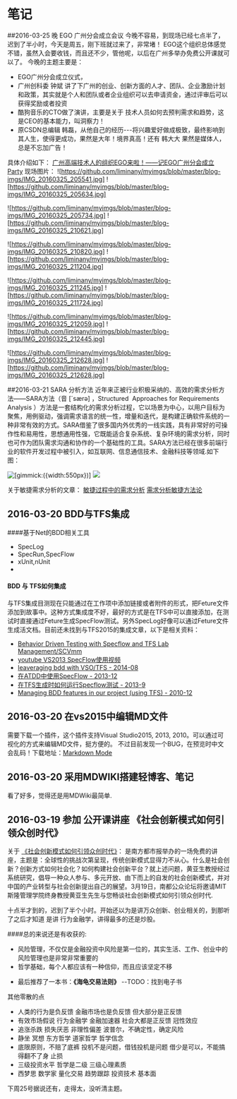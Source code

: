 # 笔记
##2016-03-25 晚 EGO 广州分会成立会议
今晚不容易，到现场已经七点半了，迟到了半小时，今天是周五，刚下班就过来了，非常堵！
EGO这个组织总体感觉不错，虽然入会要收钱，而且还不少，管他呢，以后在广州多举办免费公开课就可以了。
今晚的主题主要是：
* EGO广州分会成立仪式，
* 广州创科委 钟斌 讲了下广州的创业、创新方面的人才、团队、企业激励计划和政策，其实就是个人和团队或者企业组织可以去申请资金，通过评审后可以获得奖励或者投资
* 酷狗音乐的CTO做了演讲，主要是关于 技术人员如何去预判需求和趋势，这是CEO的基本能力，叫洞察力！
* 原CSDN总编辑 韩磊，从他自己的经历---将兴趣爱好做成极致，最终影响到其人生，使得更成功，果然是大年！境界真高！还有 韩大大 果然是媒体人，总是不忘加广告！

具体介绍如下：
[广州高端技术人的组织EGO来啦！——记EGO广州分会成立Party](https://mp.weixin.qq.com/s?__biz=MzA4NTU2MTg3MQ==&mid=406380858&idx=1&sn=801b54e2b8f5ffd16a8fbbed0b0a5117&scene=1&srcid=0326pzI7aQSjlauVrt2lYBGm&from=groupmessage&isappinstalled=0&pass_ticket=yrcT0wo%2B2MphMZTtoXxqFZiZrIK1VTiRVjzs6xtH%2BAvyPLbt4cSIAI6GqddwNrZl)
现场图片：
![https://github.com/liminany/myimgs/blob/master/blog-imgs/IMG_20160325_205541.jpg]
![https://github.com/liminany/myimgs/blob/master/blog-imgs/IMG_20160325_205634.jpg]

![https://github.com/liminany/myimgs/blob/master/blog-imgs/IMG_20160325_205734.jpg]
![https://github.com/liminany/myimgs/blob/master/blog-imgs/IMG_20160325_210621.jpg]

![https://github.com/liminany/myimgs/blob/master/blog-imgs/IMG_20160325_210820.jpg]
![https://github.com/liminany/myimgs/blob/master/blog-imgs/IMG_20160325_211204.jpg]

![https://github.com/liminany/myimgs/blob/master/blog-imgs/IMG_20160325_211245.jpg]
![https://github.com/liminany/myimgs/blob/master/blog-imgs/IMG_20160325_211724.jpg]

![https://github.com/liminany/myimgs/blob/master/blog-imgs/IMG_20160325_212059.jpg]
![https://github.com/liminany/myimgs/blob/master/blog-imgs/IMG_20160325_212445.jpg]

![https://github.com/liminany/myimgs/blob/master/blog-imgs/IMG_20160325_212628.jpg]
![https://github.com/liminany/myimgs/blob/master/blog-imgs/IMG_20160325_212628.jpg]



##2016-03-21 SARA 分析方法
近年来正被行业积极采纳的、高效的需求分析方法——SARA方法（音 [´særə] ，Structured  Approaches for Requirements Analysis ）方法是一套结构化的需求分析过程，它以场景为中心，以用户目标为聚焦，用例驱动，强调需求语言的统一性，增量和迭代，是构建正确软件系统的一种非常有效的方式。SARA借鉴了很多国内外优秀的一线实践，具有非常好的可操作性和易用性，思想通用性强，它既能适合复杂系统、复杂环境的需求分析，同时也可作为团队需求沟通和协作的一个基础性的工具。SARA方法已经在很多前端行业的软件开发过程中被引入，如互联网、信息通信技术、金融科技等领域.如下图：

![[gimmick:({width:550px})]](https://github.com/liminany/myimgs/raw/master/blog-imgs/Screenshot_2016-03-22-00-27-42.jpeg)
![](https://github.com/liminany/myimgs/raw/master/blog-imgs/Screenshot_2016-03-22-21-00-26.jpeg)

关于敏捷需求分析的文章：
[敏捷过程中的需求分析](http://wenku.baidu.com/link?url=2MoMYOghM0zmb7xO1rvzzHnVu_UYwOoBZ0zrJ50PIaoddLFGy9Udfuu0RfYHGmWliRoomC2UxGW590HJF4ro5G3uDmjEiwtV01KmH5tZNQ_)
[需求分析敏捷方法论](http://wenku.baidu.com/link?url=aOnz_c9pfRc5RtTCMhLyzeXjvQo_H9wkQulK8iELEn76twBjSsEcbYspXORwBGrqEvmvdcuP4Pi4xc6VeuoJjLR0SswRIQO4yt0X6vlffbC)
## 2016-03-20 BDD与TFS集成

####基于Net的BDD相关工具
 - SpecLog
 - SpecRun,SpecFlow
 - xUnit,nUnit
 - 
#### BDD 与 TFS如何集成
 与TFS集成目测现在只能通过在工作项中添加链接或者附件的形式，把Feture文件添加到故事中。这种方式集成度不好，最好的方式是在TFS中可以直接添加，在测试时直接通过Feture生成SpecFlow测试。另外SpecLog好像可以通过Feture文件生成活文档。目前还未找到与TFS2015的集成文章，以下是相关资料：
 - [Behavior Driven Testing with Specflow and TFS Lab Management/SCVmm](https://www.linkedin.com/pulse/behavior-driven-testing-specflow-tfs-lab-roshan-george)
 - [youtube VS2013 SpecFlow使用视频](https://www.youtube.com/watch?v=4-lVKXpBm9U)
 - [leaveraging bdd with VSO/TFS - 2014-08](http://blog.thavo.com/2014/08/leaveraging-bdd-with-microsoft-azure.html)
 - [在ATDD中使用SpecFlow - 2013-12](https://blogs.msdn.microsoft.com/qingsongyao/2013/09/15/acceptance-testing-driven-development-atdd-use-specflow/)
 - [在TFS生成时如何运行Specflow测试 - 2013-9](http://stackoverflow.com/questions/18845733/running-specflow-tests-in-tfs-build)
 - [Managing BDD features in our project (using TFS) - 2010-12](http://www.marcusoft.net/2010/12/managing-bdd-features-in-your-project.html)

## 2016-03-20 在vs2015中编辑MD文件

需要下载一个插件，这个插件支持Visual Studio2015, 2013, 2010。可以通过可视化的方式来编辑MD文件，挺方便的。
不过目前发现一个BUG，在预览时中文会乱码！下载地址：[Markdown Mode](https://visualstudiogallery.msdn.microsoft.com/0855e23e-4c4c-4c82-8b39-24ab5c5a7f79/) 

## 2016-03-20 采用MDWIKI搭建轻博客、笔记

看了好多，觉得还是用MDWiki最简单.


## 2016-03-19 参加 公开课讲座 《社会创新模式如何引领众创时代》

关于 [《社会创新模式如何引领众创时代》](http://www.huodongxing.com/event/6325363787900)：
 是南方都市报举办的一场免费的讲座，主题是：全球性的挑战次第呈现，传统创新模式显得力不从心。什么是社会创新？创新方式如何社会化？如何构建社会创新平台？就上述问题，黄亚生教授经过系统研究，倡导一种众人参与、多元开放、由下而上的自发的社会创新模式，并对中国的产业转型与社会创新提出自己的展望。3月19日，南都公众论坛将邀请MIT斯隆管理学院终身教授黄亚生先生与您畅谈社会创新模式如何引领众创时代.

十点半才到的，迟到了半个小时。开始还以为是讲万众创新、创业相关的，到那听了之后才知道 是讲 行为金融学，讲得最多的还是炒股。

####总的来说还是有收获的:
 - 风险管理，不仅仅是金融投资中风险是第一位的，其实生活、工作、创业中的风险管理也是非常非常重要的
 - 哲学基础，每个人都应该有一种信仰，而且应该坚定不移

 * 最后推荐了一本书：**《海龟交易法则》** --TODO：找到电子书

其他零散的点 

 - 人类的行为是负反馈 金融市场也是负反馈 但大部分是正反馈
 - 有效市场假说 行为金融学 金融加速器 社会大都是正反馈 冠性效应
 - 追涨杀跌 损失厌恶 非理性偏差 波普尔，不确定性，确定风险
 - 静坐 冥想 东方哲学 道家哲学 哲学信念
 - 底限原则，不赔了底裤 投机不是问题，借钱投机是问题 借少是可以，不能搞得翻不了身 止损
 - 三级投资水平 哲学是二级 三级心理素质
 - 西梦思 数学家 量化交易 趋势跟踪 投资技术 基本面

下周25号据说还有，走得太，没听清主题。
